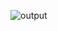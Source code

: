 ![output](https://user-images.githubusercontent.com/82964908/199026608-150a0c4c-42d8-4ef0-9f2b-5608eff908d3.jpg)
